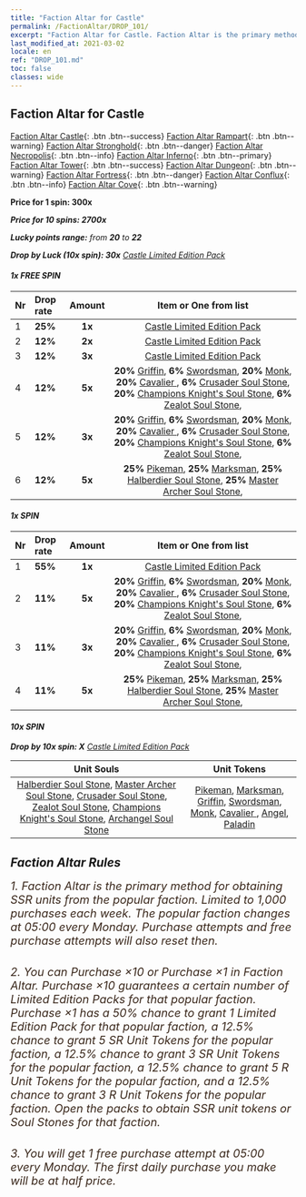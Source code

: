 ```yaml
---
title: "Faction Altar for Castle"
permalink: /FactionAltar/DROP_101/
excerpt: "Faction Altar for Castle. Faction Altar is the primary method for obtaining SSR units from the popular faction. Limited to 1,000 purchases each week. The popular faction changes at 05:00 every Monday. Purchase attempts and free purchase attempts will also reset then."
last_modified_at: 2021-03-02
locale: en
ref: "DROP_101.md"
toc: false
classes: wide
---
```


##  Faction Altar for **Castle**

  [Faction Altar Castle](/FactionAltar/DROP_101/){: .btn .btn--success} [Faction Altar Rampart](/FactionAltar/DROP_102/){: .btn .btn--warning} [Faction Altar Stronghold](/FactionAltar/DROP_103/){: .btn .btn--danger} [Faction Altar Necropolis](/FactionAltar/DROP_104/){: .btn .btn--info} [Faction Altar Inferno](/FactionAltar/DROP_105/){: .btn .btn--primary} [Faction Altar Tower](/FactionAltar/DROP_106/){: .btn .btn--success} [Faction Altar Dungeon](/FactionAltar/DROP_107/){: .btn .btn--warning} [Faction Altar Fortress](/FactionAltar/DROP_108/){: .btn .btn--danger} [Faction Altar Conflux](/FactionAltar/DROP_109/){: .btn .btn--info} [Faction Altar Cove](/FactionAltar/DROP_112/){: .btn .btn--warning} 

  **Price for 1 spin: 300x** <i class="fas fa-gem"/>

  **Price for 10 spins: 2700x** <i class="fas fa-gem"/>

  **Lucky points range:** from **20** to **22**

  **Drop by Luck (10x spin): 30x** [Castle Limited Edition Pack](/Items/con_911/)

####  1x FREE SPIN 

  |    Nr    |  Drop rate  |  Amount   |   Item or One from list  |
  |:---------|:------------|:---------:|:------------------------:|
  | 1 | **25%** | **1x** | [Castle Limited Edition Pack](/Items/con_911/) |
  | 2 | **12%** | **2x** | [Castle Limited Edition Pack](/Items/con_911/) |
  | 3 | **12%** | **3x** | [Castle Limited Edition Pack](/Items/con_911/) |
  | 4 | **12%** | **5x** |  **20%** [Griffin](/Items/unt_11/),  **6%** [Swordsman](/Items/unt_62/),  **20%** [Monk](/Items/unt_64/),  **20%** [Cavalier ](/Items/unt_45/),  **6%** [Crusader Soul Stone](/Items/unt_105/),  **20%** [Champions Knight's Soul Stone](/Items/unt_146/),  **6%** [Zealot Soul Stone](/Items/unt_125/),  |
  | 5 | **12%** | **3x** |  **20%** [Griffin](/Items/unt_11/),  **6%** [Swordsman](/Items/unt_62/),  **20%** [Monk](/Items/unt_64/),  **20%** [Cavalier ](/Items/unt_45/),  **6%** [Crusader Soul Stone](/Items/unt_105/),  **20%** [Champions Knight's Soul Stone](/Items/unt_146/),  **6%** [Zealot Soul Stone](/Items/unt_125/),  |
  | 6 | **12%** | **5x** |  **25%** [Pikeman](/Items/unt_121/),  **25%** [Marksman](/Items/unt_24/),  **25%** [Halberdier Soul Stone](/Items/unt_60/),  **25%** [Master Archer Soul Stone](/Items/unt_84/),  |


####  1x SPIN 

  |    Nr    |  Drop rate  |  Amount   |   Item or One from list  |
  |:---------|:------------|:---------:|:------------------------:|
  | 1 | **55%** | **1x** | [Castle Limited Edition Pack](/Items/con_911/) |
  | 2 | **11%** | **5x** |  **20%** [Griffin](/Items/unt_11/),  **6%** [Swordsman](/Items/unt_62/),  **20%** [Monk](/Items/unt_64/),  **20%** [Cavalier ](/Items/unt_45/),  **6%** [Crusader Soul Stone](/Items/unt_105/),  **20%** [Champions Knight's Soul Stone](/Items/unt_146/),  **6%** [Zealot Soul Stone](/Items/unt_125/),  |
  | 3 | **11%** | **3x** |  **20%** [Griffin](/Items/unt_11/),  **6%** [Swordsman](/Items/unt_62/),  **20%** [Monk](/Items/unt_64/),  **20%** [Cavalier ](/Items/unt_45/),  **6%** [Crusader Soul Stone](/Items/unt_105/),  **20%** [Champions Knight's Soul Stone](/Items/unt_146/),  **6%** [Zealot Soul Stone](/Items/unt_125/),  |
  | 4 | **11%** | **5x** |  **25%** [Pikeman](/Items/unt_121/),  **25%** [Marksman](/Items/unt_24/),  **25%** [Halberdier Soul Stone](/Items/unt_60/),  **25%** [Master Archer Soul Stone](/Items/unt_84/),  |


####  10x SPIN 

  **Drop by 10x spin: X** [Castle Limited Edition Pack](/Items/con_911/)

  |    Unit Souls    |  Unit Tokens  |
  |:----------------:|:-------------:|
  | [Halberdier Soul Stone](/Items/unt_60/), [Master Archer Soul Stone](/Items/unt_84/), [Crusader Soul Stone](/Items/unt_105/), [Zealot Soul Stone](/Items/unt_125/), [Champions Knight's Soul Stone](/Items/unt_146/), [Archangel Soul Stone](/Items/unt_15/) | [Pikeman](/Items/unt_121/), [Marksman](/Items/unt_24/), [Griffin](/Items/unt_11/), [Swordsman](/Items/unt_62/), [Monk](/Items/unt_64/), [Cavalier ](/Items/unt_45/), [Angel](/Items/unt_106/), [Paladin](/Items/unt_86/) |



## Faction Altar Rules

  <span style="color: #3c2a1e;font-size:20px">1. Faction Altar is the primary method for obtaining SSR units from the popular faction. Limited to 1,000 purchases each week. The popular faction changes at 05:00 every Monday. Purchase attempts and free purchase attempts will also reset then.</span><br/>

<br/>  <span style="color: #3c2a1e;font-size:20px">2. You can Purchase ×10 or Purchase ×1 in Faction Altar. Purchase ×10 guarantees a certain number of Limited Edition Packs for that popular faction. Purchase ×1 has a 50% chance to grant 1 Limited Edition Pack for that popular faction, a 12.5% chance to grant 5 SR Unit Tokens for the popular faction, a 12.5% chance to grant 3 SR Unit Tokens for the popular faction, a 12.5% chance to grant 5 R Unit Tokens for the popular faction, and a 12.5% chance to grant 3 R Unit Tokens for the popular faction. Open the packs to obtain SSR unit tokens or Soul Stones for that faction.</span>

<br/>  <span style="color: #3c2a1e;font-size:20px">3. You will get 1 free purchase attempt at 05:00 every Monday. The first daily purchase you make will be at half price.</span><br/>

<br/>